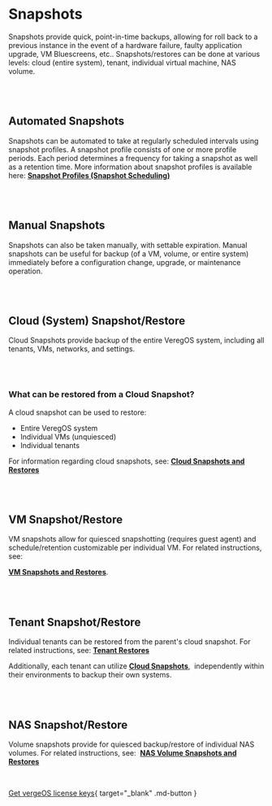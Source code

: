 

# Snapshots

Snapshots provide quick, point-in-time backups, allowing for roll back to a previous instance in the event of a hardware failure, faulty application upgrade, VM Bluescreens, etc.. Snapshots/restores can be done at various levels: cloud (entire system), tenant, individual virtual machine, NAS volume.


<br>
<br>

## Automated Snapshots

Snapshots can be automated to take at regularly scheduled intervals using snapshot profiles. A snapshot profile consists of one or more profile periods. Each period determines a frequency for taking a snapshot as well as a retention time. More information about snapshot profiles is available here: [**Snapshot Profiles (Snapshot Scheduling)**](/product-guide/snapshot-profiles)

<br>
<br>

## Manual Snapshots

Snapshots can also be taken manually, with settable expiration. Manual snapshots can be useful for backup (of a VM, volume, or entire system) immediately before a configuration change, upgrade, or maintenance operation.

<br>
<br>


## Cloud (System) Snapshot/Restore

Cloud Snapshots provide backup of the entire VeregOS system, including all tenants, VMs, networks, and settings.

<br>
<br>


### What can be restored from a Cloud Snapshot?

A cloud snapshot can be used to restore:

-   Entire VeregOS system
-   Individual VMs (unquiesced)
-   Individual tenants

For information regarding cloud snapshots, see: [**Cloud Snapshots and Restores**](/product-guide/cloudsnapshotandrestore)

<br>
<br>

## VM Snapshot/Restore

VM snapshots allow for quiesced snapshotting (requires guest agent) and schedule/retention customizable per individual VM. For related instructions, see: 

[**VM Snapshots and Restores**](/product-guide/VMsnapshotsandrestores).

<br>
<br>

## Tenant Snapshot/Restore

Individual tenants can be restored from the parent's cloud snapshot. For related instructions, see: [**Tenant Restores**](/product-guide/tenantrestores)

Additionally, each tenant can utilize [**Cloud Snapshots**](/product-guide/cloudsnapshotandrestore),  independently within their environments to backup their own systems.
 
 <br>
<br>

## NAS Snapshot/Restore

Volume snapshots provide for quiesced backup/restore of individual NAS volumes. For related instructions, see:  [**NAS Volume Snapshots and Restores**](/product-guide/volumesnapsandrestores)

<br>

[Get vergeOS license keys](https://www.verge.io/test-drive){ target="_blank" .md-button }